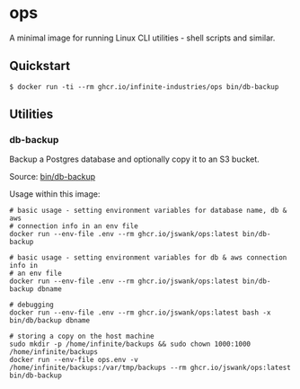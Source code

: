 # ops

A minimal image for running Linux CLI utilities - shell scripts and similar.

## Quickstart

```console
$ docker run -ti --rm ghcr.io/infinite-industries/ops bin/db-backup
```

## Utilities

### db-backup

Backup a Postgres database and optionally copy it to an S3 bucket.

Source: [bin/db-backup](ctx/home/bin/db-backup)

Usage within this image:

```console
# basic usage - setting environment variables for database name, db & aws
# connection info in an env file
docker run --env-file .env --rm ghcr.io/jswank/ops:latest bin/db-backup

# basic usage - setting environment variables for db & aws connection info in
# an env file
docker run --env-file .env --rm ghcr.io/jswank/ops:latest bin/db-backup dbname

# debugging
docker run --env-file .env --rm ghcr.io/jswank/ops:latest bash -x bin/db/backup dbname

# storing a copy on the host machine
sudo mkdir -p /home/infinite/backups && sudo chown 1000:1000 /home/infinite/backups
docker run --env-file ops.env -v /home/infinite/backups:/var/tmp/backups --rm ghcr.io/jswank/ops:latest bin/db-backup
```
